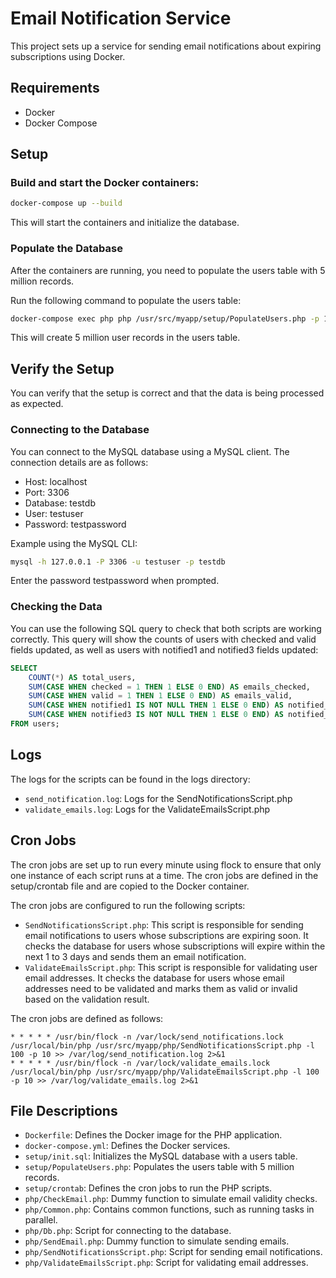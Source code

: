 # Email Notification Service

This project sets up a service for sending email notifications about expiring subscriptions using Docker.

## Requirements

- Docker
- Docker Compose

## Setup

### Build and start the Docker containers:

```sh
docker-compose up --build
```

This will start the containers and initialize the database.

### Populate the Database
After the containers are running, you need to populate the users table with 5 million records.

Run the following command to populate the users table:

```sh
docker-compose exec php php /usr/src/myapp/setup/PopulateUsers.php -p 10 -u 5000000
```
This will create 5 million user records in the users table.

## Verify the Setup
You can verify that the setup is correct and that the data is being processed as expected.

### Connecting to the Database
You can connect to the MySQL database using a MySQL client. The connection details are as follows:

- Host: localhost
- Port: 3306
- Database: testdb
- User: testuser
- Password: testpassword

Example using the MySQL CLI:

```sh
mysql -h 127.0.0.1 -P 3306 -u testuser -p testdb
```

Enter the password testpassword when prompted.

### Checking the Data
You can use the following SQL query to check that both scripts are working correctly. This query will show the counts of users with checked and valid fields updated, as well as users with notified1 and notified3 fields updated:

```sql
SELECT
    COUNT(*) AS total_users,
    SUM(CASE WHEN checked = 1 THEN 1 ELSE 0 END) AS emails_checked,
    SUM(CASE WHEN valid = 1 THEN 1 ELSE 0 END) AS emails_valid,
    SUM(CASE WHEN notified1 IS NOT NULL THEN 1 ELSE 0 END) AS notified_1_day,
    SUM(CASE WHEN notified3 IS NOT NULL THEN 1 ELSE 0 END) AS notified_3_days
FROM users;
```

## Logs
The logs for the scripts can be found in the logs directory:

- `send_notification.log`: Logs for the SendNotificationsScript.php
- `validate_emails.log`: Logs for the ValidateEmailsScript.php

## Cron Jobs
The cron jobs are set up to run every minute using flock to ensure that only one instance of each script runs at a time. The cron jobs are defined in the setup/crontab file and are copied to the Docker container.

The cron jobs are configured to run the following scripts:

- `SendNotificationsScript.php`: This script is responsible for sending email notifications to users whose subscriptions are expiring soon. It checks the database for users whose subscriptions will expire within the next 1 to 3 days and sends them an email notification.
- `ValidateEmailsScript.php`: This script is responsible for validating user email addresses. It checks the database for users whose email addresses need to be validated and marks them as valid or invalid based on the validation result.

The cron jobs are defined as follows:

```crontab
* * * * * /usr/bin/flock -n /var/lock/send_notifications.lock /usr/local/bin/php /usr/src/myapp/php/SendNotificationsScript.php -l 100 -p 10 >> /var/log/send_notification.log 2>&1
* * * * * /usr/bin/flock -n /var/lock/validate_emails.lock /usr/local/bin/php /usr/src/myapp/php/ValidateEmailsScript.php -l 100 -p 10 >> /var/log/validate_emails.log 2>&1
```

## File Descriptions
- `Dockerfile`: Defines the Docker image for the PHP application.
- `docker-compose.yml`: Defines the Docker services.
- `setup/init.sql`: Initializes the MySQL database with a users table.
- `setup/PopulateUsers.php`: Populates the users table with 5 million records.
- `setup/crontab`: Defines the cron jobs to run the PHP scripts.
- `php/CheckEmail.php`: Dummy function to simulate email validity checks.
- `php/Common.php`: Contains common functions, such as running tasks in parallel.
- `php/Db.php`: Script for connecting to the database.
- `php/SendEmail.php`: Dummy function to simulate sending emails.
- `php/SendNotificationsScript.php`: Script for sending email notifications.
- `php/ValidateEmailsScript.php`: Script for validating email addresses.